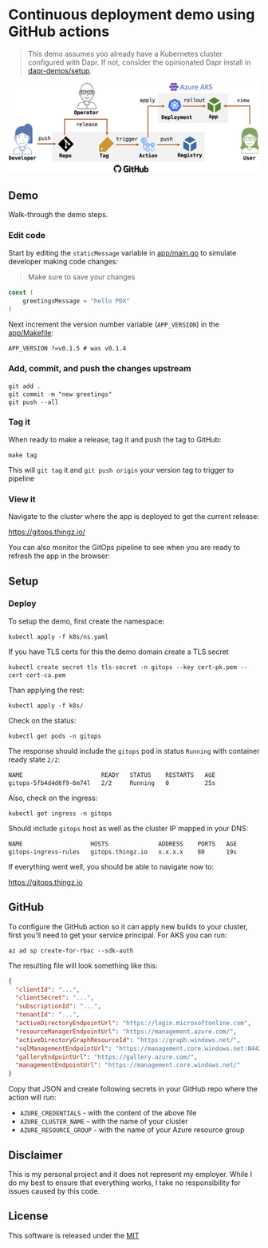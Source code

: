 # Continuous deployment demo using GitHub actions

> This demo assumes yoo already have a Kubernetes cluster configured with Dapr. If not, consider the opinionated Dapr install in [dapr-demos/setup](https://github.com/mchmarny/dapr-demos/tree/master/setup).

![](image/diagram.png)

## Demo

Walk-through the demo steps.

### Edit code

Start by editing the `staticMessage` variable in [app/main.go](app/main.go) to simulate developer making code changes:

> Make sure to save your changes

```go
const (
	greetingsMessage = "hello PDX"
)
```

Next increment the version number variable (`APP_VERSION`) in the [app/Makefile](app/Makefile):

```shell
APP_VERSION ?=v0.1.5 # was v0.1.4
```

### Add, commit, and push the changes upstream

```shell
git add .
git commit -m "new greetings"
git push --all
```

### Tag it

When ready to make a release, tag it and push the tag to GitHub:

```shell
make tag
```

This will `git tag` it and `git push origin` your version tag to trigger to pipeline

### View it

Navigate to the cluster where the app is deployed to get the current release:

https://gitops.thingz.io/

You can also monitor the GitOps pipeline to see when you are ready to refresh the app in the browser:


## Setup 

### Deploy

To setup the demo, first create the namespace: 

```shell
kubectl apply -f k8s/ns.yaml
```

If you have TLS certs for this the demo domain create a TLS secret 

```shell
kubectl create secret tls tls-secret -n gitops --key cert-pk.pem --cert cert-ca.pem
```

Than applying the rest:

```shell
kubectl apply -f k8s/
```

Check on the status: 

```shell
kubectl get pods -n gitops
```

The response should include the `gitops` pod in status `Running` with container ready state `2/2`:

```shell
NAME                      READY   STATUS    RESTARTS   AGE
gitops-5fb4d4d6f9-6m74l   2/2     Running   0          25s
```

Also, check on the ingress: 

```shell
kubectl get ingress -n gitops
```

Should include `gitops` host as well as the cluster IP mapped in your DNS:

```shell
NAME                   HOSTS              ADDRESS    PORTS   AGE
gitops-ingress-rules   gitops.thingz.io   x.x.x.x    80      19s
```

If everything went well, you should be able to navigate now to: 

https://gitops.thingz.io

## GitHub

To configure the GitHub action so it can apply new builds to your cluster, first you'll need to get your service principal. For AKS you can run:

```shell
az ad sp create-for-rbac --sdk-auth
```

The resulting file will look something like this:

```json
{
  "clientId": "...",
  "clientSecret": "...",
  "subscriptionId": "...",
  "tenantId": "...",
  "activeDirectoryEndpointUrl": "https://login.microsoftonline.com",
  "resourceManagerEndpointUrl": "https://management.azure.com/",
  "activeDirectoryGraphResourceId": "https://graph.windows.net/",
  "sqlManagementEndpointUrl": "https://management.core.windows.net:8443/",
  "galleryEndpointUrl": "https://gallery.azure.com/",
  "managementEndpointUrl": "https://management.core.windows.net/"
}
```

Copy that JSON and create following secrets in your GitHub repo where the action will run:

* `AZURE_CREDENTIALS` - with the content of the above file 
* `AZURE_CLUSTER_NAME` - with the name of your cluster 
* `AZURE_RESOURCE_GROUP` - with the name of your Azure resource group 


## Disclaimer

This is my personal project and it does not represent my employer. While I do my best to ensure that everything works, I take no responsibility for issues caused by this code.

## License

This software is released under the [MIT](../LICENSE)
